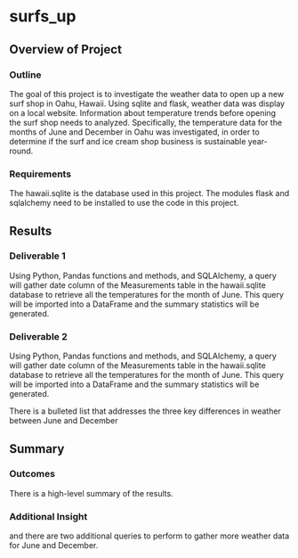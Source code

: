 # surfs_up

## Overview of Project
### Outline
The goal of this project is to investigate the weather data to open up a new surf shop in Oahu, Hawaii. Using sqlite and flask, weather data was display on a local website. Information about temperature trends before opening the surf shop needs to analyzed. Specifically, the temperature data for the months of June and December in Oahu was investigated, in order to determine if the surf and ice cream shop business is sustainable year-round.

### Requirements
The hawaii.sqlite is the database used in this project. The modules flask and sqlalchemy need to be installed to use the code in this project.

## Results
### Deliverable 1
Using Python, Pandas functions and methods, and SQLAlchemy, a query will gather date column of the Measurements table in the hawaii.sqlite database to retrieve all the temperatures for the month of June. This query will be imported into a DataFrame and the summary statistics will be generated.

### Deliverable 2
Using Python, Pandas functions and methods, and SQLAlchemy, a query will gather date column of the Measurements table in the hawaii.sqlite database to retrieve all the temperatures for the month of June. This query will be imported into a DataFrame and the summary statistics will be generated.

There is a bulleted list that addresses the three key differences in weather between June and December

## Summary
### Outcomes
There is a high-level summary of the results. 

### Additional Insight
and there are two additional queries to perform to gather more weather data for June and December.
